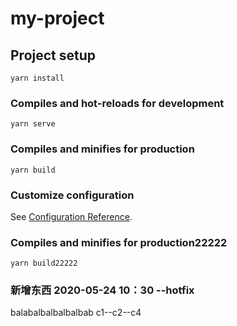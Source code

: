 # my-project

## Project setup
```
yarn install
```

### Compiles and hot-reloads for development
```
yarn serve
```

### Compiles and minifies for production
```
yarn build
```

### Customize configuration
See [Configuration Reference](https://cli.vuejs.org/config/).


### Compiles and minifies for production22222
```
yarn build22222
```
### 新增东西 2020-05-24 10：30 --hotfix
balabalbalbalbalbab
c1--c2--c4
